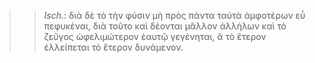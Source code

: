

>>  *Isch.*: διὰ δὲ τὸ τὴν φύσιν μὴ πρὸς πάντα ταὐτὰ ἀμφοτέρων εὖ πεφυκέναι, διὰ τοῦτο καὶ δέονται μᾶλλον ἀλλήλων καὶ τὸ ζεῦγος ὠφελιμώτερον ἑαυτῷ γεγένηται, ἃ τὸ ἕτερον ἐλλείπεται τὸ ἕτερον δυνάμενον.